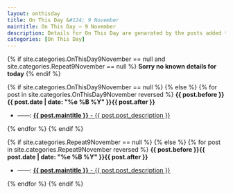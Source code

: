 ```yaml
---
layout: onthisday
title: On This Day &#124; 9 November
maintitle: On This Day — 9 November
description: Details for On This Day are genarated by the posts added to the website so the content is subject to changes/updates over time.
categories: [On This Day]
---
```


{% if site.categories.OnThisDay9November == null and site.categories.Repeat9November == null %}
<strong>Sorry no known details for today</strong>
{% endif %}

{% if site.categories.OnThisDay9November == null %}
{% else %}
{% for post in site.categories.OnThisDay9November reversed %}
<strong>{{ post.before }}{{ post.date | date: "%e %B %Y" }}{{ post.after }}</strong>
<ul>
<li> ——: <a href="{{ post.url }}"><strong>{{ post.maintitle }}</strong> - {{ post.post_description }}</a></li>
</ul>
{% endfor %}
{% endif %}

{% if site.categories.Repeat9November == null %}
{% else %}
{% for post in site.categories.Repeat9November reversed %}
<strong>{{ post.before }}{{ post.date | date: "%e %B %Y" }}{{ post.after }}</strong>
<ul>
<li> ——: <a href="{{ post.url }}"><strong>{{ post.maintitle }}</strong> - {{ post.post_description }}</a></li>
</ul>
{% endfor %}
{% endif %}
